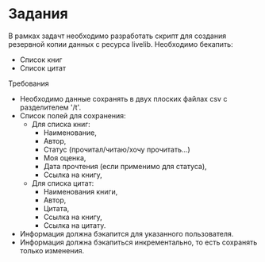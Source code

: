 # Задания
В рамках задачт необходимо разработать скрипт для создания резервной копии данных с ресурса livelib.
Необходимо бекапить:
- Список книг
- Список цитат

Требования
- Необходимо данные сохранять в двух плоских файлах csv с разделителем '/t'.
- Список полей для сохранения:
    - Для списка книг:
        - Наименование,
        - Автор,
        - Статус (прочитал/читаю/хочу прочитать...)
        - Моя оценка,
        - Дата прочтения (если применимо для статуса),
        - Ссылка на книгу,
    - Для списка цитат:
        - Наименования книги,
        - Автор,
        - Цитата,
        - Ссылка на книгу,
        - Ссылка на цитату.
- Информация должна бэкапится для указанного пользователя.
- Информация должна бэкапиться инкрементально, то есть сохранять только изменения.